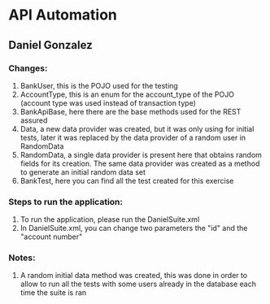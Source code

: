 # API Automation

## Daniel Gonzalez

### Changes:

1. BankUser, this is the POJO used for the testing
2. AccountType, this is an enum for the account_type of the POJO (account type was used instead of transaction type)
3. BankApiBase, here there are the base methods used for the REST assured
4. Data, a new data provider was created, but it was only using for initial tests, later it was replaced by the data provider of a random user in RandomData
5. RandomData, a single data provider is present here that obtains random fields for its creation. The same data provider was created as a method to generate an initial random data set
6. BankTest, here you can find all the test created for this exercise

### Steps to run the application:

1. To run the application, please run the DanielSuite.xml
2. In DanielSuite.xml, you can change two parameters the "id" and the "account number"

### Notes:

1. A random initial data method was created, this was done in order to allow to run all the tests with some users already in the database each time the suite is ran
